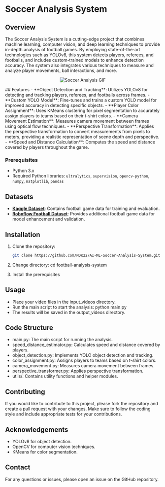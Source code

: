 # Soccer Analysis System

## Overview
The Soccer Analysis System is a cutting-edge project that combines machine learning, computer vision, and deep learning techniques to provide in-depth analysis of football games. By employing state-of-the-art technologies such as YOLOv8, this system detects players, referees, and footballs, and includes custom-trained models to enhance detection accuracy. The system also integrates various techniques to measure and analyze player movements, ball interactions, and more.

<p align="center">
  <img src="https://github.com/NDK22/AI-ML-Soccer-Analysis-System/raw/main/Untitled%20video%20-%20Made%20with%20Clipchamp%20(2).gif" alt="Soccer Analysis GIF">
</p>
## Features
- **Object Detection and Tracking**: Utilizes YOLOv8 for detecting and tracking players, referees, and footballs across frames.
- **Custom YOLO Model**: Fine-tunes and trains a custom YOLO model for improved accuracy in detecting specific objects.
- **Player Color Assignment**: Uses KMeans clustering for pixel segmentation to accurately assign players to teams based on their t-shirt colors.
- **Camera Movement Estimation**: Measures camera movement between frames using optical flow techniques.
- **Perspective Transformation**: Applies the perspective transformation to convert measurements from pixels to meters, providing a realistic representation of scene depth and perspective.
- **Speed and Distance Calculation**: Computes the speed and distance covered by players throughout the game.

### Prerequisites
- Python 3.x
- Required Python libraries: `ultralytics`, `supervision`, `opencv-python`, `numpy`, `matplotlib`, `pandas`

## Datasets
- **[Kaggle Dataset](https://www.kaggle.com/competitions/dfl-bundesliga-data-shootout/data?select=clips)**: Contains football game data for training and evaluation.
- **[Roboflow Football Dataset](https://universe.roboflow.com/roboflow-jvuqo/football-players-detection-3zvbc/dataset/1)**: Provides additional football game data for model enhancement and validation.

## Installation
1. Clone the repository:
   ```bash
   git clone https://github.com/NDK22/AI-ML-Soccer-Analysis-System.git

2. Change directory:
cd football-analysis-system

3. Install the prerequisites

## Usage
- Place your video files in the input_videos directory.
- Run the main script to start the analysis: python main.py
- The results will be saved in the output_videos directory.

## Code Structure
- main.py: The main script for running the analysis.
- speed_distance_estimator.py: Calculates speed and distance covered by players.
- object_detection.py: Implements YOLO object detection and tracking.
- color_assignment.py: Assigns players to teams based on t-shirt colors.
- camera_movement.py: Measures camera movement between frames.
- perspective_transformer.py: Applies perspective transformation.
- utils/: Contains utility functions and helper modules.

## Contributing
If you would like to contribute to this project, please fork the repository and create a pull request with your changes. Make sure to follow the coding style and include appropriate tests for your contributions.

## Acknowledgements
- YOLOv8 for object detection.
- OpenCV for computer vision techniques.
- KMeans for color segmentation.

## Contact
For any questions or issues, please open an issue on the GitHub repository.
